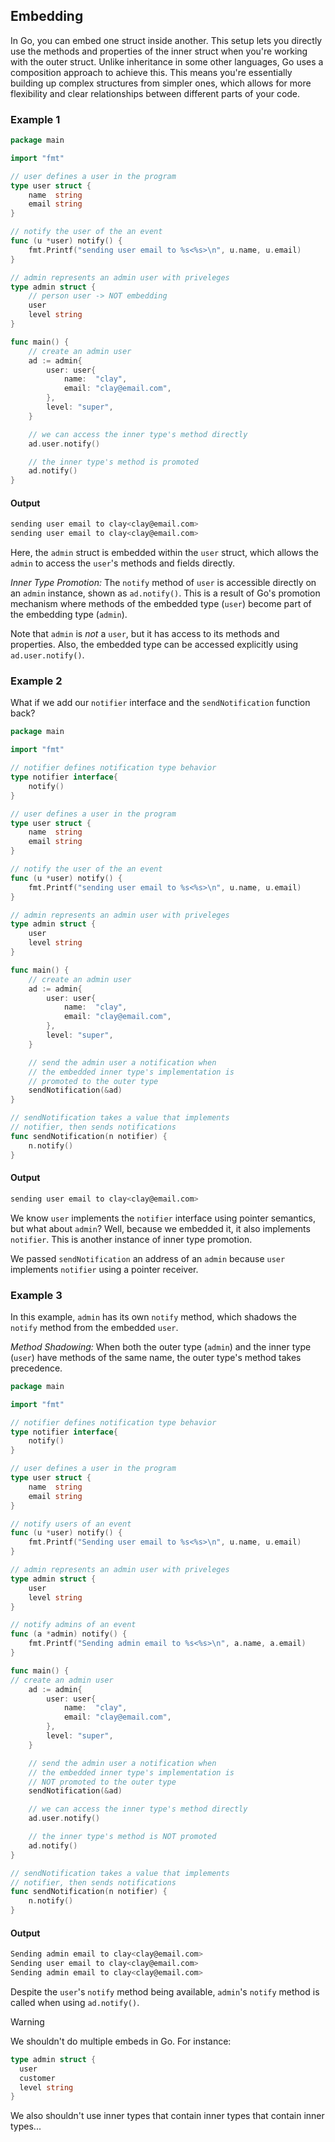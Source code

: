 ## Embedding

In Go, you can embed one struct inside another. This setup lets you directly use the methods and properties of the inner struct when you're working with the outer struct. Unlike inheritance in some other languages, Go uses a composition approach to achieve this. This means you're essentially building up complex structures from simpler ones, which allows for more flexibility and clear relationships between different parts of your code.

### Example 1

```go
package main

import "fmt"

// user defines a user in the program
type user struct {
	name  string
	email string
}

// notify the user of the an event
func (u *user) notify() {
	fmt.Printf("sending user email to %s<%s>\n", u.name, u.email)
}

// admin represents an admin user with priveleges
type admin struct {
	// person user -> NOT embedding
	user
	level string
}

func main() {
	// create an admin user
	ad := admin{
		user: user{
			name:  "clay",
			email: "clay@email.com",
		},
		level: "super",
	}

	// we can access the inner type's method directly
	ad.user.notify()

	// the inner type's method is promoted
	ad.notify()
}
```

#### Output

```sh
sending user email to clay<clay@email.com>
sending user email to clay<clay@email.com>
```

Here, the `admin` struct is embedded within the `user` struct, which allows the `admin` to access the `user`'s methods and fields directly.

_Inner Type Promotion:_ The `notify` method of `user` is accessible directly on an `admin` instance, shown as `ad.notify()`. This is a result of Go's promotion mechanism where methods of the embedded type (`user`) become part of the embedding type (`admin`).

Note that `admin` is _not_ a `user`, but it has access to its methods and properties. Also, the embedded type can be accessed explicitly using `ad.user.notify()`.

### Example 2

What if we add our `notifier` interface and the `sendNotification` function back?

```go
package main

import "fmt"

// notifier defines notification type behavior
type notifier interface{
	notify()
}

// user defines a user in the program
type user struct {
	name  string
	email string
}

// notify the user of the an event
func (u *user) notify() {
	fmt.Printf("sending user email to %s<%s>\n", u.name, u.email)
}

// admin represents an admin user with priveleges
type admin struct {
	user
	level string
}

func main() {
	// create an admin user
	ad := admin{
		user: user{
			name:  "clay",
			email: "clay@email.com",
		},
		level: "super",
	}

	// send the admin user a notification when
	// the embedded inner type's implementation is 
	// promoted to the outer type
	sendNotification(&ad)
}

// sendNotification takes a value that implements 
// notifier, then sends notifications
func sendNotification(n notifier) {
	n.notify()
}
```

#### Output

```sh
sending user email to clay<clay@email.com>
```

We know `user` implements the `notifier` interface using pointer semantics, but what about `admin`? Well, because we embedded it, it also implements `notifier`. This is another instance of inner type promotion. 

We passed `sendNotification` an address of an `admin` because `user` implements `notifier` using a pointer receiver.

### Example 3

In this example, `admin` has its own `notify` method, which shadows the `notify` method from the embedded `user`.

_Method Shadowing:_ When both the outer type (`admin`) and the inner type (`user`) have methods of the same name, the outer type's method takes precedence.

```go
package main

import "fmt"

// notifier defines notification type behavior
type notifier interface{
	notify()
}

// user defines a user in the program
type user struct {
	name  string
	email string
}

// notify users of an event
func (u *user) notify() {
	fmt.Printf("Sending user email to %s<%s>\n", u.name, u.email)
}

// admin represents an admin user with priveleges
type admin struct {
	user
	level string
}

// notify admins of an event
func (a *admin) notify() {
	fmt.Printf("Sending admin email to %s<%s>\n", a.name, a.email)
}

func main() {
// create an admin user
	ad := admin{
		user: user{
			name:  "clay",
			email: "clay@email.com",
		},
		level: "super",
	}

	// send the admin user a notification when
	// the embedded inner type's implementation is 
	// NOT promoted to the outer type
	sendNotification(&ad)

	// we can access the inner type's method directly
	ad.user.notify()

	// the inner type's method is NOT promoted
	ad.notify()
}

// sendNotification takes a value that implements 
// notifier, then sends notifications
func sendNotification(n notifier) {
	n.notify()
}
```

#### Output

```sh
Sending admin email to clay<clay@email.com>
Sending user email to clay<clay@email.com>
Sending admin email to clay<clay@email.com>
```

Despite the `user`'s `notify` method being available, `admin`'s `notify` method is called when using `ad.notify()`.

> [!Warning]
> 
> We shouldn't do multiple embeds in Go. For instance:
> 
> ```go
> type admin struct {
> 	user
> 	customer
> 	level string
> }
> ```
> 
> We also shouldn't use inner types that contain inner types that contain inner types...


